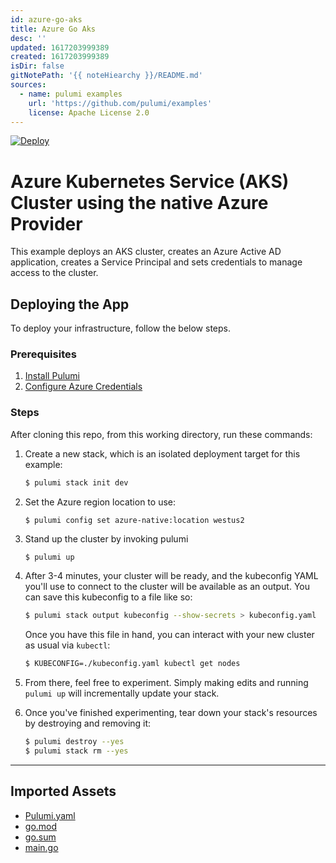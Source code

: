 ```yaml
---
id: azure-go-aks
title: Azure Go Aks
desc: ''
updated: 1617203999389
created: 1617203999389
isDir: false
gitNotePath: '{{ noteHiearchy }}/README.md'
sources:
  - name: pulumi examples
    url: 'https://github.com/pulumi/examples'
    license: Apache License 2.0
---
```

[![Deploy](https://get.pulumi.com/new/button.svg)](https://app.pulumi.com/new)

# Azure Kubernetes Service (AKS) Cluster using the native Azure Provider

This example deploys an AKS cluster, creates an Azure Active AD application, creates a Service Principal and sets credentials to manage access to the cluster.

## Deploying the App

To deploy your infrastructure, follow the below steps.

### Prerequisites

1. [Install Pulumi](https://www.pulumi.com/docs/get-started/install/)
2. [Configure Azure Credentials](https://www.pulumi.com/docs/intro/cloud-providers/azure/setup/)

### Steps

After cloning this repo, from this working directory, run these commands:

1. Create a new stack, which is an isolated deployment target for this example:

   ```bash
   $ pulumi stack init dev
   ```

2. Set the Azure region location to use:

   ```
   $ pulumi config set azure-native:location westus2
   ```

3. Stand up the cluster by invoking pulumi
   ```bash
   $ pulumi up
   ```

4. After 3-4 minutes, your cluster will be ready, and the kubeconfig YAML you'll use to connect to the cluster will be available as an output. You can save this kubeconfig to a file like so:

   ```bash
   $ pulumi stack output kubeconfig --show-secrets > kubeconfig.yaml
   ```

   Once you have this file in hand, you can interact with your new cluster as usual via `kubectl`:

   ```bash
   $ KUBECONFIG=./kubeconfig.yaml kubectl get nodes
   ```

5. From there, feel free to experiment. Simply making edits and running `pulumi up` will incrementally update your stack.

6. Once you've finished experimenting, tear down your stack's resources by destroying and removing it:

   ```bash
   $ pulumi destroy --yes
   $ pulumi stack rm --yes
   ```

* * *

## Imported Assets

- [Pulumi.yaml](/assets/pulumi.yaml)
- [go.mod](/assets/go.mod)
- [go.sum](/assets/go.sum)
- [main.go](/assets/main.go)

